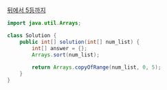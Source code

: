 [뒤에서 5등까지](https://school.programmers.co.kr/learn/courses/30/lessons/181853)
```java
import java.util.Arrays;

class Solution {
    public int[] solution(int[] num_list) {
        int[] answer = {};
        Arrays.sort(num_list);
        
        return Arrays.copyOfRange(num_list, 0, 5);
    }
}
```